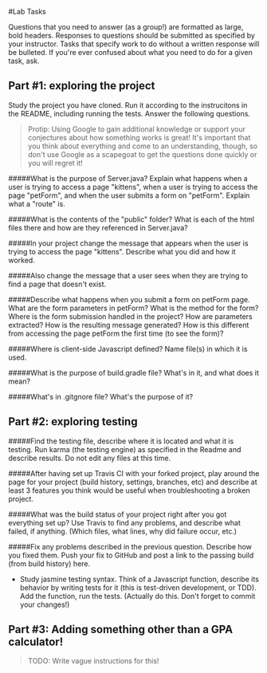 #Lab Tasks

Questions that you need to answer (as a group!) are formatted as large, bold headers.
Responses to questions should be submitted as specified by your instructor.
Tasks that specify work to do without a written response will be bulleted.
If you're ever confused about what you need to do for a given task, ask.

## Part #1: exploring the project
Study the project you have cloned. Run it according to the instrucitons in the README, including running the tests. Answer the following questions.

> Protip: Using Google to gain additional knowledge or support your conjectures about how something works is great! It's important that you think about everything and come to an understanding, though, so don't use Google as a scapegoat to get the questions done quickly or you will regret it!

#####What is the purpose of Server.java? Explain what happens when a user is trying to access a page "kittens", when a user is trying to access the page "petForm", and when the user submits a form on "petForm". Explain what a "route" is.


#####What is the contents of the "public" folder? What is each of the html files there and how are they referenced in Server.java?


#####In your project change the message that appears when the user is trying to access the page "kittens". Describe what you did and how it worked.

#####Also change the message that a user sees when they are trying to find a page that doesn't exist.

#####Describe what happens when you submit a form on petForm page. What are the form parameters in petForm? What is the method for the form? Where is the form submission handled in the project? How are parameters extracted? How is the resulting message generated? How is this different from accessing the page petForm the first time (to see the form)?

#####Where is client-side Javascript defined? Name file(s) in which it is used.

#####What is the purpose of build.gradle file? What's in it, and what does it mean?

#####What's in .gitgnore file? What's the purpose of it?

## Part #2: exploring testing

#####Find the testing file, describe where it is located and what it is testing. Run karma (the testing engine) as specified in the Readme and describe results. Do not edit any files at this time.

#####After having set up Travis CI with your forked project, play around the page for your project (build history, settings, branches, etc) and describe at least 3 features you think would be useful when troubleshooting a broken project.

#####What was the build status of your project right after you got everything set up? Use Travis to find any problems, and describe what failed, if anything. (Which files, what lines, why did failure occur, etc.)

#####Fix any problems described in the previous question. Describe how you fixed them. Push your fix to GitHub and post a link to the passing build (from build history) here.

- Study jasmine testing syntax. Think of a Javascript function, describe its behavior by writing tests for it (this is test-driven development, or TDD). Add the function, run the tests. (Actually do this. Don't forget to commit your changes!)

## Part #3: Adding something other than a GPA calculator!

> TODO: Write vague instructions for this!


